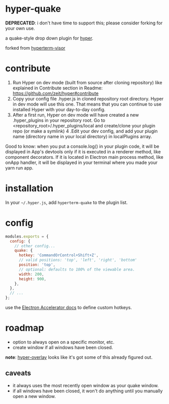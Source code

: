 hyper-quake
===========

**DEPRECATED**: i don't have time to support this; please consider forking for your own use.

a quake-style drop down plugin for [hyper](https://hyper.is/).

forked from [hyperterm-visor](https://github.com/CWSpear/hyperterm-visor)

# contribute

1. Run Hyper on dev mode (built from source after cloning repository) like explained in Contribute section in Readme: https://github.com/zeit/hyper#contribute
2. Copy your config file .hyper.js in cloned repository root directory. Hyper in dev mode will use this one. That means that you can continue to use installed Hyper with your day-to-day config.
3. After a first run, Hyper on dev mode will have created a new .hyper_plugins in your repository root. Go to <repository_root>/.hyper_plugins/local and create/clone your plugin repo (or make a symlink)
4 .Edit your dev config, and add your plugin name (directory name in your local directory) in localPlugins array.

Good to know: when you put a console.log() in your plugin code, it will be displayed in App's devtools only if it is executed in a renderer method, like component decorators. If it is located in Electron main process method, like onApp handler, it will be displayed in your terminal where you made your yarn run app.

# installation

In your `~/.hyper.js`, add `hyperterm-quake` to the plugin list.

# config

```js
modules.exports = {
  config: {
    // other config...
    quake: {
      hotkey: 'CommandOrControl+Shift+Z',
      // valid positions: 'top', 'left', 'right', 'bottom'
      position: 'top',
      // optional: defaults to 100% of the viewable area.
      width: 200,
      height: 900,
    },
  },
  // ...
};
```

use the [Electron Accelerator docs](https://github.com/electron/electron/blob/master/docs/api/accelerator.md) to define custom hotkeys.

# roadmap

* option to always open on a specific monitor, etc.
* create window if all windows have been closed.

**note**: [hyper-overlay](https://github.com/favna/hyper-overlay) looks like it's got some of this already figured out.

## caveats

* it always uses the most recently open window as your quake window.
* if all windows have been closed, it won't do anything until you manually open a new window.
